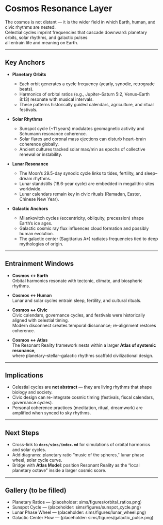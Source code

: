 # Cosmos Resonance Layer

The cosmos is not distant — it is the wider field in which Earth, human, and civic rhythms are nested.  
Celestial cycles imprint frequencies that cascade downward: planetary orbits, solar rhythms, and galactic pulses  
all entrain life and meaning on Earth.

---

## Key Anchors

- **Planetary Orbits**  
  - Each orbit generates a cycle frequency (yearly, synodic, retrograde beats).  
  - Harmonics of orbital ratios (e.g., Jupiter–Saturn 5:2, Venus–Earth 8:13) resonate with musical intervals.  
  - These patterns historically guided calendars, agriculture, and ritual festivals.  

- **Solar Rhythms**  
  - Sunspot cycle (~11 years) modulates geomagnetic activity and Schumann resonance coherence.  
  - Solar flares and coronal mass ejections can disturb heart–brain coherence globally.  
  - Ancient cultures tracked solar max/min as epochs of collective renewal or instability.  

- **Lunar Resonance**  
  - The Moon’s 29.5-day synodic cycle links to tides, fertility, and sleep–dream rhythms.  
  - Lunar standstills (18.6-year cycle) are embedded in megalithic sites worldwide.  
  - Lunar calendars remain key in civic rituals (Ramadan, Easter, Chinese New Year).  

- **Galactic Anchors**  
  - Milankovitch cycles (eccentricity, obliquity, precession) shape Earth’s ice ages.  
  - Galactic cosmic ray flux influences cloud formation and possibly human evolution.  
  - The galactic center (Sagittarius A*) radiates frequencies tied to deep mythologies of origin.  

---

## Entrainment Windows

- **Cosmos ↔ Earth**  
  Orbital harmonics resonate with tectonic, climate, and biospheric rhythms.  

- **Cosmos ↔ Human**  
  Lunar and solar cycles entrain sleep, fertility, and cultural rituals.  

- **Cosmos ↔ Civic**  
  Civic calendars, governance cycles, and festivals were historically aligned with celestial timing.  
  Modern disconnect creates temporal dissonance; re-alignment restores coherence.  

- **Cosmos ↔ Atlas**  
  The Resonant Reality framework nests within a larger **Atlas of systemic resonance**,  
  where planetary–stellar–galactic rhythms scaffold civilizational design.

---

## Implications

- Celestial cycles are **not abstract** — they are living rhythms that shape biology and society.  
- Civic design can re-integrate cosmic timing (festivals, fiscal calendars, governance cycles).  
- Personal coherence practices (meditation, ritual, dreamwork) are amplified when synced to sky rhythms.  

---

## Next Steps

- Cross-link to **`docs/sims/index.md`** for simulations of orbital harmonics and solar cycles.  
- Add diagrams: planetary ratio “music of the spheres,” lunar phase wheel, solar cycle curve.  
- Bridge with **Atlas Model**: position Resonant Reality as the “local planetary octave” inside a larger cosmic score.  

---

## Gallery (to be filled)

- Planetary Ratios — (placeholder: sims/figures/orbital_ratios.png)  
- Sunspot Cycle — (placeholder: sims/figures/sunspot_cycle.png)  
- Lunar Phase Wheel — (placeholder: sims/figures/lunar_wheel.png)  
- Galactic Center Flow — (placeholder: sims/figures/galactic_pulse.png)
